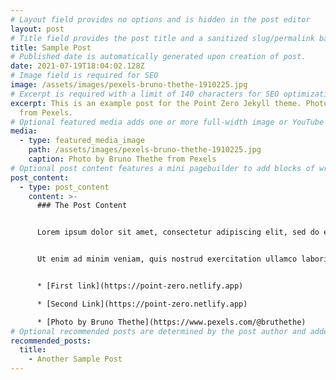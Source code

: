 ```yaml
---
# Layout field provides no options and is hidden in the post editor
layout: post
# Title field provides the post title and a sanitized slug/permalink based on the title content. !!! Use a descriptive title and then do not change it !!!
title: Sample Post
# Published date is automatically generated upon creation of post.
date: 2021-07-19T18:04:02.128Z
# Image field is required for SEO
image: /assets/images/pexels-bruno-thethe-1910225.jpg
# Excerpt is required with a limit of 140 characters for SEO optimization
excerpt: This is an example post for the Point Zero Jekyll theme. Photo by Dids
  from Pexels.
# Optional featured media adds one or more full-width image or YouTube embeds to the top of the post. Recommended 1 per post.
media:
  - type: featured_media_image
    path: /assets/images/pexels-bruno-thethe-1910225.jpg
    caption: Photo by Bruno Thethe from Pexels
# Optional post content features a mini pagebuilder to add blocks of written content, images, and YouTube embeds to the post. Recommended at least one instance of WYSIWYG block.
post_content:
  - type: post_content
    content: >-
      ### The Post Content


      Lorem ipsum dolor sit amet, consectetur adipiscing elit, sed do eiusmod tempor incididunt ut labore et dolore magna aliqua. 


      Ut enim ad minim veniam, quis nostrud exercitation ullamco laboris nisi ut aliquip ex ea commodo consequat. Duis aute irure dolor in reprehenderit in voluptate velit esse cillum dolore eu fugiat nulla pariatur. Excepteur sint occaecat cupidatat non proident, sunt in culpa qui officia deserunt mollit anim id est laborum.


      * [First link](https://point-zero.netlify.app)

      * [Second Link](https://point-zero.netlify.app)

      * [Photo by Bruno Thethe](https://www.pexels.com/@bruthethe)
# Optional recommended posts are determined by the post author and added here. This is good for SEO and internal linking.
recommended_posts:
  title:
    - Another Sample Post
---
```


